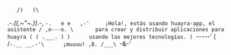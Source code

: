 
       /)   (\
  .-._((,~"~.))_.-,
   `-.   e e   ,-'     ¡Hola!, estás usando huayra-app, el asistente
     / ,o---o. \       para crear y distribuir aplicaciones para huayra
    ( ( .___. ) )      usando las mejores tecnologías.
     ) `-----' (
    /`-.__ __.-'\      ¡muuuu!
         ,8.
        /___\
        `-&-'
